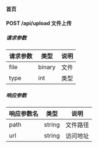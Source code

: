 #### 首页

#### POST /api/upload 文件上传

##### 请求参数
| 请求参数 | 类型   | 说明                            |
| ---------- | ------ | ------------------------------- |
| file | binary   | 文件      |
| type | int  | 类型      |



##### 响应参数

| 响应参数名 | 类型   | 说明                            |
| ---------- | ------ | ------------------------------- |
| path      | string   | 文件路径      |
| url      | string   | 访问地址      |
